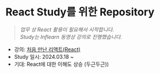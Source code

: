 # React Study를 위한 Repository
> *업무 상 React 활용이 필요해서 시작합니다.* <br>
> *Study는 Inflearn 동영상 강의로 진행했습니다.*

- 강의: [처음 만난 리액트(React)]([asffasf](https://www.inflearn.com/course/%EC%B2%98%EC%9D%8C-%EB%A7%8C%EB%82%9C-%EB%A6%AC%EC%95%A1%ED%8A%B8/))
- Study 일시: 2024.03.18 ~
- 기대: React에 대한 이해도 상승 (두근두근))